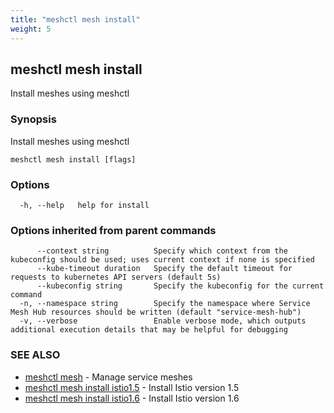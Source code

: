 ```yaml
---
title: "meshctl mesh install"
weight: 5
---
```

## meshctl mesh install

Install meshes using meshctl

### Synopsis

Install meshes using meshctl

```
meshctl mesh install [flags]
```

### Options

```
  -h, --help   help for install
```

### Options inherited from parent commands

```
      --context string          Specify which context from the kubeconfig should be used; uses current context if none is specified
      --kube-timeout duration   Specify the default timeout for requests to kubernetes API servers (default 5s)
      --kubeconfig string       Specify the kubeconfig for the current command
  -n, --namespace string        Specify the namespace where Service Mesh Hub resources should be written (default "service-mesh-hub")
  -v, --verbose                 Enable verbose mode, which outputs additional execution details that may be helpful for debugging
```

### SEE ALSO

* [meshctl mesh](../meshctl_mesh)	 - Manage service meshes
* [meshctl mesh install istio1.5](../meshctl_mesh_install_istio1.5)	 - Install Istio version 1.5
* [meshctl mesh install istio1.6](../meshctl_mesh_install_istio1.6)	 - Install Istio version 1.6

